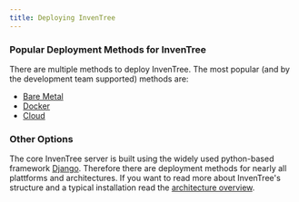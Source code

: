 ```yaml
---
title: Deploying InvenTree
---
```


###  Popular Deployment Methods for InvenTree

There are multiple methods to deploy InvenTree. The most popular (and by the development team  supported) methods are:

- [Bare Metal](bare-metal)
- [Docker](docker)
- [Cloud](cloud)

### Other Options

The core InvenTree server is built using the widely used python-based framework [Django](https://djangoproject.com/). Therefore there are  deployment methods for nearly all plattforms and architectures. If you want to read more about InvenTree's structure and a typical installation read the [architecture overview](../contribute/code/architecture).